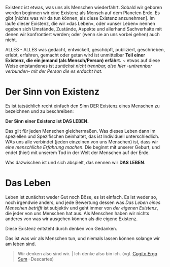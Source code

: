 Existenz ist etwas, was uns als Menschen wiederfährt. Sobald wir geboren werden beginnen wir eine Existenz als Mensch auf dem Planeten Erde. Es gibt [nichts was wir da tun können, als diese Existenz anzunehmen]. Im laufe dieser Existenz, die wir »das Leben«, oder »unser Leben« nennen egeben sich Umstände, Zustände, Aspekte und allerhand Sachverhalte mit denen wir konfrontiert werden; oder (wenn sie an uns vorbei gehen) auch nicht. 

ALLES - ALLES was gedacht, entwickelt, geschöpft, publiziert, geschrieben, erlebt, erfahren, gemacht oder getan wird ist unmittelbar **Teil einer Existenz, die ein jemand (als Mensch/Person) erfährt.** ~ etwas auf diese Weise entstandenes ist *zunächst nicht trennbar, also hier -untrennbar verbunden- mit der Person die es erdacht hat*. 

# Der Sinn von Existenz

Es ist tatsächlich recht einfach den Sinn DER  Existenz eines Menschen zu bezeichnen und zu beschreiben: 

**Der Sinn einer Existenz ist DAS LEBEN.** 

Das gilt für jeden Menschen gleichermaßen. Was dieses Leben dann im speziellen und Spezifischen beinhaltet, das ist Individuell unterschiedlich. WAs uns alle verbindet (jeden einzelnen von uns Menschen) ist, dass wir *eine menschliche Erfahrung machen*. Die beginnt mit unserer Geburt, und endet (hier) mit unserem Tod in der Welt der Menschen auf der Erde. 

Was dazwischen ist und sich abspielt, das nennen wir **DAS LEBEN**. 

 
# Das Leben

Leben ist zunächst weder Gut noch Böse, es ist einfach. Es ist weder so, noch irgendwie anders, und jede Bewertung dessen was *Das Leben eines Menschen betrifft* ist subjektiv und geht immer von *der eigenen Existenz*, die jeder von uns Menschen hat aus. Als Menschen haben wir nichts anderes von was wir ausgehen können als die eigene Existenz. 

Diese Existenz entsteht durch denken von Gedanken. 

Das ist was wir als Menschen tun, und niemals lassen können solange wir am leben sind. 

> Wir denken also sind wir. | Ich denke also bin ich. (vgl. [Cogito Ergo Sum](https://de.wikipedia.org/wiki/Cogito_ergo_sum) –Descartes) 



